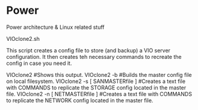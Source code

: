 # Power
Power architecture  &amp; Linux related stuff

VIOclone2.sh

This script creates a config file to store (and backup) a VIO server configuration.
It then creates teh necessary commands to recreate the config in case you need it.

VIOclone2                      #Shows this output.
VIOclone2 -b                   #Builds the master config file on local filesystem.
VIOclone2 -s [ SANMASTERfile ] #Creates a text file with COMMANDS to replicate the STORAGE config located in the master file.
VIOclone2 -n [ NETMASTERfile ] #Creates a text file with COMMANDS to replicate the NETWORK config located in the master file.
